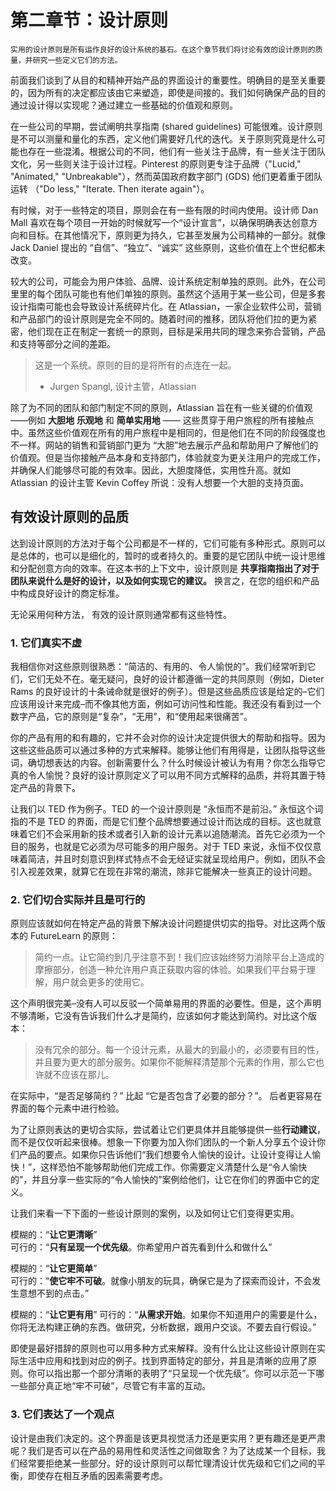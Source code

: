 # 第二章节：设计原则

```
实用的设计原则是所有运作良好的设计系统的基石。在这个章节我们将讨论有效的设计原则的质量，并研究一些定义它们的方法。
```

前面我们谈到了从目的和精神开始产品的界面设计的重要性。明确目的是至关重要的，因为所有的决定都应该由它来塑造，即使是间接的。我们如何确保产品的目的通过设计得以实现呢？通过建立一些基础的价值观和原则。

在一些公司的早期，尝试阐明共享指南 (shared guidelines) 可能很难。设计原则是不可以测量和量化的东西，定义他们需要好几代的迭代。关于原则究竟是什么可能也存在一些混淆。根据公司的不同，他们有一些关注于品牌，有一些关注于团队文化，另一些则关注于设计过程。Pinterest 的原则更专注于品牌（"Lucid," "Animated," "Unbreakable"），然而英国政府数字部门 (GDS) 他们更着重于团队运转 （"Do less," "Iterate. Then iterate again"）。

有时候，对于一些特定的项目，原则会在有一些有限的时间内使用。设计师 Dan Mall 喜欢在每个项目一开始的时候就写一个“设计宣言”，以确保明确表达创意方向和目标。在其他情况下，原则更为持久，它甚至发展为公司精神的一部分。就像 Jack Daniel 提出的 “自信”、“独立”、“诚实” 这些原则，这些价值在上个世纪都未改变。

较大的公司，可能会为用户体验、品牌、设计系统定制单独的原则。此外，在公司里里的每个团队可能也有他们单独的原则。虽然这个适用于某一些公司，但是多套设计指南可能也会导致设计系统碎片化。在 Atlassian，一家企业软件公司，营销和产品部门的设计原则是完全不同的。随着时间的推移，团队将他们拉的更为紧密，他们现在正在制定一套统一的原则，目标是采用共同的理念来弥合营销，产品和支持等部分之间的差距。

> 这是一个系统。原则的目的是将所有的点连在一起。
> - Jurgen Spangl, 设计主管，Atlassian

除了为不同的团队和部门制定不同的原则，Atlassian 旨在有一些关键的价值观——例如 **大胆地** **乐观地** 和 **简单实用地** —— 这些贯穿于用户旅程的所有接触点中。虽然这些价值观在所有的用户旅程中是相同的，但是他们在不同的阶段强度也不一样。网站的销售和营销部门更为 “大胆”地去展示产品和帮助用户了解他们的价值观。但是当你接触产品本身和支持部门，体验就变为更关注用户的完成工作，并确保人们能够尽可能的有效率。因此，大胆度降低，实用性升高。就如 Atlassian 的设计主管 Kevin Coffey 所说：没有人想要一个大胆的支持页面。

## 有效设计原则的品质

达到设计原则的方法对于每个公司都是不一样的，它们可能有多种形式。原则可以是总体的，也可以是细化的，暂时的或者持久的。重要的是它团队中统一设计思维和分配创意方向的效率。在这本书的上下文中，设计原则是 **共享指南指出了对于团队来说什么是好的设计，以及如何实现它的建议。** 换言之，在您的组织和产品中构成良好设计的商定标准。

无论采用何种方法， 有效的设计原则通常都有这些特性。

### 1. 它们真实不虚

我相信你对这些原则很熟悉：“简洁的、有用的、令人愉悦的”。我们经常听到它们，它们无处不在。毫无疑问，良好的设计都遵循一定的共同原则（例如，Dieter Rams 的良好设计的十条诫命就是很好的例子）。但是这些品质应该是给定的–它们应该用设计来完成–而不像其他方面，例如可访问性和性能。我还没有看到过一个数字产品，它的原则是“复杂”，“无用”，和“使用起来很痛苦”。

你的产品有用的和有趣的，它并不会对你的设计决定提供很大的帮助和指导。因为这些这些品质可以通过多种的方式来解释。能够让他们有用得是，让团队指导这些词，确切想表达的内容。创新需要什么？什么时候设计被认为有用？你怎么指导它真的令人愉悦？良好的设计原则定义了可以用不同方式解释的品质，并将其置于特定产品的背景下。

让我们以 TED 作为例子。TED 的一个设计原则是 “永恒而不是前沿。” 永恒这个词指的不是 TED 的界面，而是它们整个品牌想要通过设计而达成的目标。这也就意味着它们不会采用新的技术或者引入新的设计元素以追随潮流。首先它必须为一个目的服务，也就是它必须为尽可能多的用户服务。对于 TED 来说，永恒不仅仅意味着简洁，并且时刻意识到样式特点不会无经证实就呈现给用户。例如，团队不会引入视差效果，就算它在现在非常的潮流，除非它能解决一些真正的设计问题。


### 2. 它们切合实际并且是可行的
原则应该就如何在特定产品的背景下解决设计问题提供切实的指导。对比这两个版本的 FutureLearn 的原则：

> 简约一点。让它简约到几乎注意不到！我们应该始终努力消除平台上造成的摩擦部分，创造一种允许用户真正获取内容的体验。如果我们平台易于理解，用户就会更多的使用它。

这个声明很完美–没有人可以反驳一个简单易用的界面的必要性。但是，这个声明不够清晰，它没有告诉我们什么才是简约，应该如何才能达到简约。对比这个版本：

> 没有冗余的部分。每一个设计元素，从最大的到最小的，必须要有目的性，并且要为更大的部分服务。如果你不能解释清楚那个元素的作用，那么它也许就不应该在那儿。

在实际中，“是否足够简约？” 比起 “它是否包含了必要的部分？”。 后者更容易在界面的每个元素中进行检验。

为了让原则表达的更切合实际，尝试着让它们更具体并且能够提供一些**行动建议**，而不是仅仅听起来很棒。想象一下你要为加入你们团队的一个新人分享五个设计你们产品的要点。如果你只告诉他们“我们想要令人愉快的设计。让设计变得让人愉快！”，这样恐怕不能够帮助他们完成工作。你需要定义清楚什么是“令人愉快的”，并且分享一些实际的“令人愉快的”案例给他们，让它在你们的界面中它的定义。

让我们来看一下下面的一些设计原则的案例，以及如何让它们变得更实用。

模糊的：“**让它更清晰**”  
可行的：“**只有呈现一个优先级**。你希望用户首先看到什么和做什么”

模糊的：“**让它更简单**”  
可行的：“**使它牢不可破**。就像小朋友的玩具，确保它是为了探索而设计，不会发生意想不到的点击。”

模糊的：“**让它更有用**”
可行的：“**从需求开始**。如果你不知道用户的需要是什么，你将无法构建正确的东西。做研究，分析数据，跟用户交谈。不要去自行假设。”

即使是最好措辞的原则也可以用多种方式来解释。没有什么比让这些设计原则在实际生活中应用和找到对应的例子。找到界面特定的部分，并且是清晰的应用了原则。你可以指出那一个部分清晰的表明了“只呈现一个优先级”。你可以示范一下哪一些部分真正地“牢不可破”，尽管它有丰富的互动。


### 3. 它们表达了一个观点

设计是由我们决定的。这个界面是该更具视觉活力还是更实用？更有趣还是更严肃呢？我们是否可以在产品的易用性和灵活性之间做取舍？为了达成某一个目标，我们经常要拒绝某一些部分。好的设计原则可以帮忙理清设计优先级和它们之间的平衡，即使存在相互矛盾的因素需要考虑。



